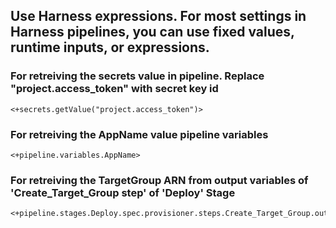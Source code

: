 ## Use Harness expressions. For most settings in Harness pipelines, you can use fixed values, runtime inputs, or expressions.

### For retreiving the secrets value in pipeline. Replace "project.access_token" with secret key id

```
<+secrets.getValue("project.access_token")>
```

### For retreiving the AppName value pipeline variables

```
<+pipeline.variables.AppName>
```

### For retreiving the TargetGroup ARN from output variables of 'Create_Target_Group step' of 'Deploy' Stage

```
<+pipeline.stages.Deploy.spec.provisioner.steps.Create_Target_Group.output.target_group_arn>
```
